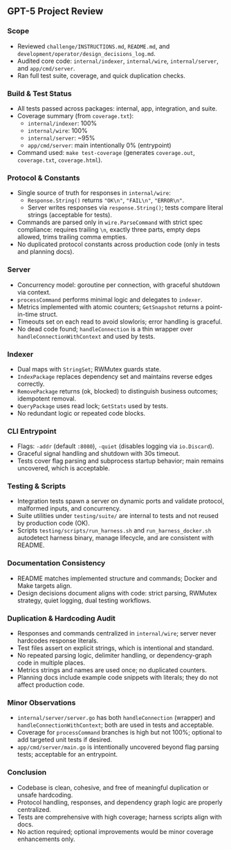 ## GPT-5 Project Review

### Scope
- Reviewed `challenge/INSTRUCTIONS.md`, `README.md`, and `development/operator/design_decisions_log.md`.
- Audited core code: `internal/indexer`, `internal/wire`, `internal/server`, and `app/cmd/server`.
- Ran full test suite, coverage, and quick duplication checks.

### Build & Test Status
- All tests passed across packages: internal, app, integration, and suite.
- Coverage summary (from `coverage.txt`):
  - `internal/indexer`: 100%
  - `internal/wire`: 100%
  - `internal/server`: ~95%
  - `app/cmd/server`: main intentionally 0% (entrypoint)
- Command used: `make test-coverage` (generates `coverage.out`, `coverage.txt`, `coverage.html`).

### Protocol & Constants
- Single source of truth for responses in `internal/wire`:
  - `Response.String()` returns `"OK\n"`, `"FAIL\n"`, `"ERROR\n"`.
  - Server writes responses via `response.String()`; tests compare literal strings (acceptable for tests).
- Commands are parsed only in `wire.ParseCommand` with strict spec compliance: requires trailing `\n`, exactly three parts, empty deps allowed, trims trailing comma empties.
- No duplicated protocol constants across production code (only in tests and planning docs).

### Server
- Concurrency model: goroutine per connection, with graceful shutdown via context.
- `processCommand` performs minimal logic and delegates to `indexer`.
- Metrics implemented with atomic counters; `GetSnapshot` returns a point-in-time struct.
- Timeouts set on each read to avoid slowloris; error handling is graceful.
- No dead code found; `handleConnection` is a thin wrapper over `handleConnectionWithContext` and used by tests.

### Indexer
- Dual maps with `StringSet`; RWMutex guards state.
- `IndexPackage` replaces dependency set and maintains reverse edges correctly.
- `RemovePackage` returns (ok, blocked) to distinguish business outcomes; idempotent removal.
- `QueryPackage` uses read lock; `GetStats` used by tests.
- No redundant logic or repeated code blocks.

### CLI Entrypoint
- Flags: `-addr` (default `:8080`), `-quiet` (disables logging via `io.Discard`).
- Graceful signal handling and shutdown with 30s timeout.
- Tests cover flag parsing and subprocess startup behavior; main remains uncovered, which is acceptable.

### Testing & Scripts
- Integration tests spawn a server on dynamic ports and validate protocol, malformed inputs, and concurrency.
- Suite utilities under `testing/suite/` are internal to tests and not reused by production code (OK).
- Scripts `testing/scripts/run_harness.sh` and `run_harness_docker.sh` autodetect harness binary, manage lifecycle, and are consistent with README.

### Documentation Consistency
- README matches implemented structure and commands; Docker and Make targets align.
- Design decisions document aligns with code: strict parsing, RWMutex strategy, quiet logging, dual testing workflows.

### Duplication & Hardcoding Audit
- Responses and commands centralized in `internal/wire`; server never hardcodes response literals.
- Test files assert on explicit strings, which is intentional and standard.
- No repeated parsing logic, delimiter handling, or dependency-graph code in multiple places.
- Metrics strings and names are used once; no duplicated counters.
- Planning docs include example code snippets with literals; they do not affect production code.

### Minor Observations
- `internal/server/server.go` has both `handleConnection` (wrapper) and `handleConnectionWithContext`; both are used in tests and acceptable.
- Coverage for `processCommand` branches is high but not 100%; optional to add targeted unit tests if desired.
- `app/cmd/server/main.go` is intentionally uncovered beyond flag parsing tests; acceptable for an entrypoint.

### Conclusion
- Codebase is clean, cohesive, and free of meaningful duplication or unsafe hardcoding.
- Protocol handling, responses, and dependency graph logic are properly centralized.
- Tests are comprehensive with high coverage; harness scripts align with docs.
- No action required; optional improvements would be minor coverage enhancements only.




